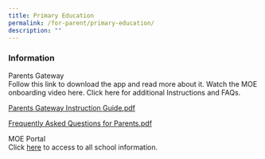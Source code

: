 ```yaml
---
title: Primary Education
permalink: /for-parent/primary-education/
description: ""
---
```

### **Information**
Parents Gateway
<br>Follow this link to download the app and read more about it. Watch the MOE onboarding video here. Click here for additional Instructions and FAQs.


[Parents Gateway Instruction Guide.pdf ](/files/Parents%20Gateway%20Instruction%20Guide.pdf)

[Frequently Asked Questions for Parents.pdf ](/files/Frequently%20Asked%20Questions%20for%20Parents.pdf)

MOE Portal
<br>Click [here](https://www.moe.gov.sg/) to access to all school information.